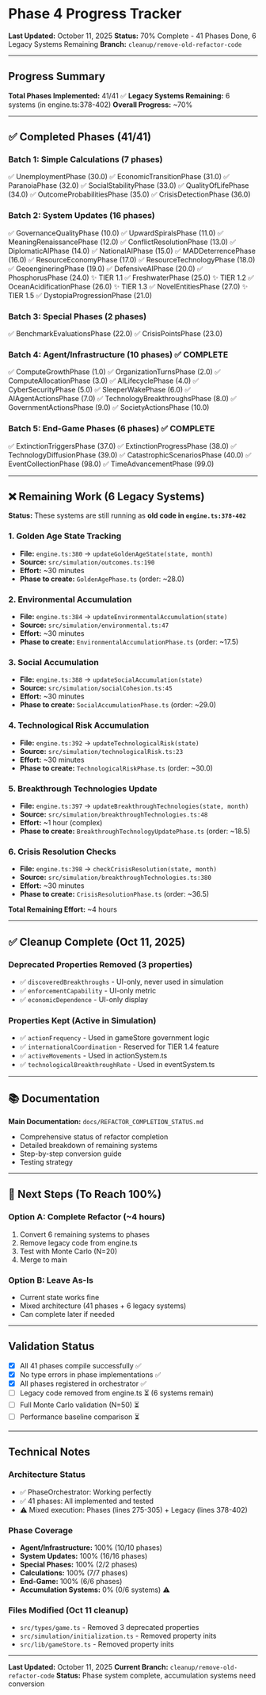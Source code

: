 # Phase 4 Progress Tracker

**Last Updated:** October 11, 2025
**Status:** 70% Complete - 41 Phases Done, 6 Legacy Systems Remaining
**Branch:** `cleanup/remove-old-refactor-code`

---

## Progress Summary

**Total Phases Implemented:** 41/41 ✅
**Legacy Systems Remaining:** 6 systems (in engine.ts:378-402)
**Overall Progress:** ~70%

---

## ✅ Completed Phases (41/41)

### Batch 1: Simple Calculations (7 phases)
✅ UnemploymentPhase (30.0)
✅ EconomicTransitionPhase (31.0)
✅ ParanoiaPhase (32.0)
✅ SocialStabilityPhase (33.0)
✅ QualityOfLifePhase (34.0)
✅ OutcomeProbabilitiesPhase (35.0)
✅ CrisisDetectionPhase (36.0)

### Batch 2: System Updates (16 phases)
✅ GovernanceQualityPhase (10.0)
✅ UpwardSpiralsPhase (11.0)
✅ MeaningRenaissancePhase (12.0)
✅ ConflictResolutionPhase (13.0)
✅ DiplomaticAIPhase (14.0)
✅ NationalAIPhase (15.0)
✅ MADDeterrencePhase (16.0)
✅ ResourceEconomyPhase (17.0)
✅ ResourceTechnologyPhase (18.0)
✅ GeoengineringPhase (19.0)
✅ DefensiveAIPhase (20.0)
✅ PhosphorusPhase (24.0) ✨ TIER 1.1
✅ FreshwaterPhase (25.0) ✨ TIER 1.2
✅ OceanAcidificationPhase (26.0) ✨ TIER 1.3
✅ NovelEntitiesPhase (27.0) ✨ TIER 1.5
✅ DystopiaProgressionPhase (21.0)

### Batch 3: Special Phases (2 phases)
✅ BenchmarkEvaluationsPhase (22.0)
✅ CrisisPointsPhase (23.0)

### Batch 4: Agent/Infrastructure (10 phases) ✅ COMPLETE
✅ ComputeGrowthPhase (1.0)
✅ OrganizationTurnsPhase (2.0)
✅ ComputeAllocationPhase (3.0)
✅ AILifecyclePhase (4.0)
✅ CyberSecurityPhase (5.0)
✅ SleeperWakePhase (6.0)
✅ AIAgentActionsPhase (7.0)
✅ TechnologyBreakthroughsPhase (8.0)
✅ GovernmentActionsPhase (9.0)
✅ SocietyActionsPhase (10.0)

### Batch 5: End-Game Phases (6 phases) ✅ COMPLETE
✅ ExtinctionTriggersPhase (37.0)
✅ ExtinctionProgressPhase (38.0)
✅ TechnologyDiffusionPhase (39.0)
✅ CatastrophicScenariosPhase (40.0)
✅ EventCollectionPhase (98.0)
✅ TimeAdvancementPhase (99.0)

---

## ❌ Remaining Work (6 Legacy Systems)

**Status:** These systems are still running as **old code in `engine.ts:378-402`**

### 1. Golden Age State Tracking
- **File:** `engine.ts:380` → `updateGoldenAgeState(state, month)`
- **Source:** `src/simulation/outcomes.ts:190`
- **Effort:** ~30 minutes
- **Phase to create:** `GoldenAgePhase.ts` (order: ~28.0)

### 2. Environmental Accumulation
- **File:** `engine.ts:384` → `updateEnvironmentalAccumulation(state)`
- **Source:** `src/simulation/environmental.ts:47`
- **Effort:** ~30 minutes
- **Phase to create:** `EnvironmentalAccumulationPhase.ts` (order: ~17.5)

### 3. Social Accumulation
- **File:** `engine.ts:388` → `updateSocialAccumulation(state)`
- **Source:** `src/simulation/socialCohesion.ts:45`
- **Effort:** ~30 minutes
- **Phase to create:** `SocialAccumulationPhase.ts` (order: ~29.0)

### 4. Technological Risk Accumulation
- **File:** `engine.ts:392` → `updateTechnologicalRisk(state)`
- **Source:** `src/simulation/technologicalRisk.ts:23`
- **Effort:** ~30 minutes
- **Phase to create:** `TechnologicalRiskPhase.ts` (order: ~30.0)

### 5. Breakthrough Technologies Update
- **File:** `engine.ts:397` → `updateBreakthroughTechnologies(state, month)`
- **Source:** `src/simulation/breakthroughTechnologies.ts:48`
- **Effort:** ~1 hour (complex)
- **Phase to create:** `BreakthroughTechnologyUpdatePhase.ts` (order: ~18.5)

### 6. Crisis Resolution Checks
- **File:** `engine.ts:398` → `checkCrisisResolution(state, month)`
- **Source:** `src/simulation/breakthroughTechnologies.ts:380`
- **Effort:** ~30 minutes
- **Phase to create:** `CrisisResolutionPhase.ts` (order: ~36.5)

**Total Remaining Effort:** ~4 hours

---

## ✅ Cleanup Complete (Oct 11, 2025)

### Deprecated Properties Removed (3 properties)
- ✅ `discoveredBreakthroughs` - UI-only, never used in simulation
- ✅ `enforcementCapability` - UI-only metric
- ✅ `economicDependence` - UI-only display

### Properties Kept (Active in Simulation)
- ✅ `actionFrequency` - Used in gameStore government logic
- ✅ `internationalCoordination` - Reserved for TIER 1.4 feature
- ✅ `activeMovements` - Used in actionSystem.ts
- ✅ `technologicalBreakthroughRate` - Used in eventSystem.ts

---

## 📚 Documentation

**Main Documentation:** `docs/REFACTOR_COMPLETION_STATUS.md`
- Comprehensive status of refactor completion
- Detailed breakdown of remaining systems
- Step-by-step conversion guide
- Testing strategy

---

## 🎯 Next Steps (To Reach 100%)

### Option A: Complete Refactor (~4 hours)
1. Convert 6 remaining systems to phases
2. Remove legacy code from engine.ts
3. Test with Monte Carlo (N=20)
4. Merge to main

### Option B: Leave As-Is
- Current state works fine
- Mixed architecture (41 phases + 6 legacy systems)
- Can complete later if needed

---

## Validation Status

- [x] All 41 phases compile successfully ✅
- [x] No type errors in phase implementations ✅
- [x] All phases registered in orchestrator ✅
- [ ] Legacy code removed from engine.ts ⏳ (6 systems remain)
- [ ] Full Monte Carlo validation (N=50) ⏳
- [ ] Performance baseline comparison ⏳

---

## Technical Notes

### Architecture Status
- ✅ PhaseOrchestrator: Working perfectly
- ✅ 41 phases: All implemented and tested
- ⚠️ Mixed execution: Phases (lines 275-305) + Legacy (lines 378-402)

### Phase Coverage
- **Agent/Infrastructure:** 100% (10/10 phases)
- **System Updates:** 100% (16/16 phases)
- **Special Phases:** 100% (2/2 phases)
- **Calculations:** 100% (7/7 phases)
- **End-Game:** 100% (6/6 phases)
- **Accumulation Systems:** 0% (0/6 systems) ⚠️

### Files Modified (Oct 11 cleanup)
- `src/types/game.ts` - Removed 3 deprecated properties
- `src/simulation/initialization.ts` - Removed property inits
- `src/lib/gameStore.ts` - Removed property inits

---

**Last Updated:** October 11, 2025
**Current Branch:** `cleanup/remove-old-refactor-code`
**Status:** Phase system complete, accumulation systems need conversion
